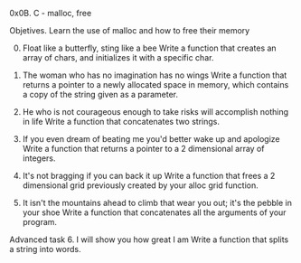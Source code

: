 0x0B. C - malloc, free

Objetives.
Learn the use of malloc and how to free their memory

0. Float like a butterfly, sting like a bee
Write a function that creates an array of chars, and initializes it with a specific char.

1. The woman who has no imagination has no wings
Write a function that returns a pointer to a newly allocated space in memory, which contains a copy of the string given as a parameter.

2. He who is not courageous enough to take risks will accomplish nothing in life 
Write a function that concatenates two strings.

3. If you even dream of beating me you'd better wake up and apologize 
Write a function that returns a pointer to a 2 dimensional array of integers.

4. It's not bragging if you can back it up
Write a function that frees a 2 dimensional grid previously created by your alloc grid function.

5. It isn't the mountains ahead to climb that wear you out; it's the pebble in your shoe 
Write a function that concatenates all the arguments of your program.

Advanced task
6. I will show you how great I am
Write a function that splits a string into words.



